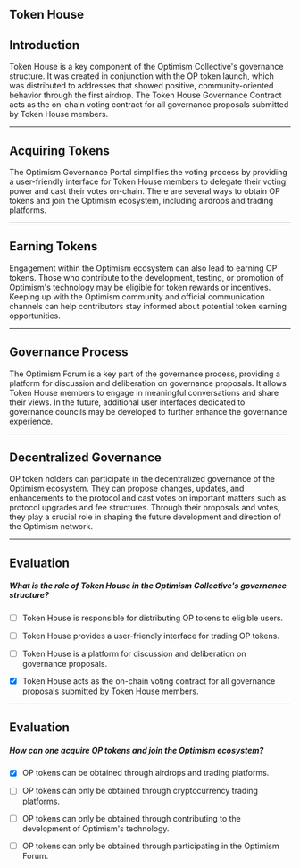 ## Token House


## Introduction

Token House is a key component of the Optimism Collective's governance structure. It was created in conjunction with the OP token launch, which was distributed to addresses that showed positive, community-oriented behavior through the first airdrop. The Token House Governance Contract acts as the on-chain voting contract for all governance proposals submitted by Token House members.

    


---
## Acquiring Tokens

The Optimism Governance Portal simplifies the voting process by providing a user-friendly interface for Token House members to delegate their voting power and cast their votes on-chain. There are several ways to obtain OP tokens and join the Optimism ecosystem, including airdrops and trading platforms.

    


---
## Earning Tokens

Engagement within the Optimism ecosystem can also lead to earning OP tokens. Those who contribute to the development, testing, or promotion of Optimism's technology may be eligible for token rewards or incentives. Keeping up with the Optimism community and official communication channels can help contributors stay informed about potential token earning opportunities.

    


---
## Governance Process

The Optimism Forum is a key part of the governance process, providing a platform for discussion and deliberation on governance proposals. It allows Token House members to engage in meaningful conversations and share their views. In the future, additional user interfaces dedicated to governance councils may be developed to further enhance the governance experience.

    


---
## Decentralized Governance

OP token holders can participate in the decentralized governance of the Optimism ecosystem. They can propose changes, updates, and enhancements to the protocol and cast votes on important matters such as protocol upgrades and fee structures. Through their proposals and votes, they play a crucial role in shaping the future development and direction of the Optimism network.

    


---
## Evaluation





##### What is the role of Token House in the Optimism Collective's governance structure?  
     
- [ ]  Token House is responsible for distributing OP tokens to eligible users.
- [ ]  Token House provides a user-friendly interface for trading OP tokens.
- [ ]  Token House is a platform for discussion and deliberation on governance proposals.
- [x]  Token House acts as the on-chain voting contract for all governance proposals submitted by Token House members.

    


---
## Evaluation





##### How can one acquire OP tokens and join the Optimism ecosystem?  
     
- [x]  OP tokens can be obtained through airdrops and trading platforms.
- [ ]  OP tokens can only be obtained through cryptocurrency trading platforms.
- [ ]  OP tokens can only be obtained through contributing to the development of Optimism's technology.
- [ ]  OP tokens can only be obtained through participating in the Optimism Forum.

    
   
